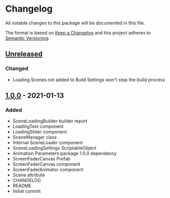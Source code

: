 # Changelog
All notable changes to this package will be documented in this file.

The format is based on [Keep a Changelog](http://keepachangelog.com/en/1.0.0/)
and this project adheres to [Semantic Versioning](http://semver.org/spec/v2.0.0.html).

## [Unreleased]
### Changed
- Loading Scenes not added to Build Settings won't stop the build process

## [1.0.0] - 2021-01-13
### Added
- SceneLoadingBuilder builder report
- LoadingText component
- LoadingSlider component
- SceneManager class
- Internal SceneLoader component
- SceneLoadingSettings ScriptableObject
- Animation Parameters package 1.0.0 dependency
- ScreenFaderCanvas Prefab
- ScreenFaderCanvas component
- ScreenFaderAnimator component
- Scene attribute
- CHANGELOG
- README
- Initial commit

[Unreleased]: https://bitbucket.org/nostgameteam/scene-management/branches/compare/master%0D1.0.0
[1.0.0]: https://bitbucket.org/nostgameteam/scene-management/src/1.0.0/